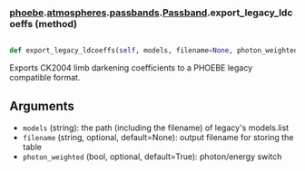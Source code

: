 ### [phoebe](phoebe.md).[atmospheres](phoebe.atmospheres.md).[passbands](phoebe.atmospheres.passbands.md).[Passband](phoebe.atmospheres.passbands.Passband.md).export_legacy_ldcoeffs (method)


```py

def export_legacy_ldcoeffs(self, models, filename=None, photon_weighted=True)

```



Exports CK2004 limb darkening coefficients to a PHOEBE legacy
compatible format.

Arguments
-----------
* `models` (string): the path (including the filename) of legacy's
    models.list
* `filename` (string, optional, default=None): output filename for
    storing the table
* `photon_weighted` (bool, optional, default=True): photon/energy switch

